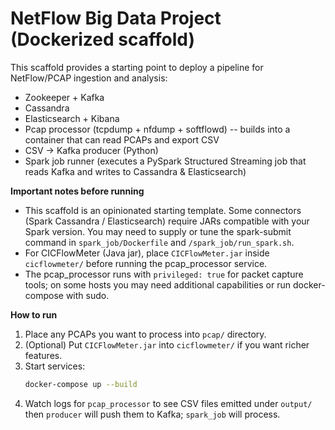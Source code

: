 
# NetFlow Big Data Project (Dockerized scaffold)
This scaffold provides a starting point to deploy a pipeline for NetFlow/PCAP ingestion and analysis:
- Zookeeper + Kafka
- Cassandra
- Elasticsearch + Kibana
- Pcap processor (tcpdump + nfdump + softflowd) -- builds into a container that can read PCAPs and export CSV
- CSV -> Kafka producer (Python)
- Spark job runner (executes a PySpark Structured Streaming job that reads Kafka and writes to Cassandra & Elasticsearch)

**Important notes before running**
- This scaffold is an opinionated starting template. Some connectors (Spark Cassandra / Elasticsearch) require JARs compatible with your Spark version. You may need to supply or tune the spark-submit command in `spark_job/Dockerfile` and `/spark_job/run_spark.sh`.
- For CICFlowMeter (Java jar), place `CICFlowMeter.jar` inside `cicflowmeter/` before running the pcap_processor service.
- The pcap_processor runs with `privileged: true` for packet capture tools; on some hosts you may need additional capabilities or run docker-compose with sudo.

**How to run**
1. Place any PCAPs you want to process into `pcap/` directory.
2. (Optional) Put `CICFlowMeter.jar` into `cicflowmeter/` if you want richer features.
3. Start services:
   ```bash
   docker-compose up --build
   ```
4. Watch logs for `pcap_processor` to see CSV files emitted under `output/` then `producer` will push them to Kafka; `spark_job` will process.
